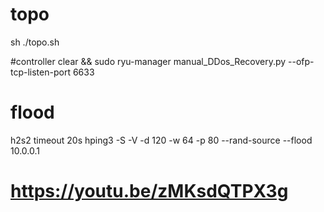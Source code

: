 # topo
sh ./topo.sh


#controller
clear && sudo ryu-manager manual_DDos_Recovery.py   --ofp-tcp-listen-port 6633


# flood
 h2s2 timeout 20s hping3 -S -V -d 120 -w 64 -p 80 --rand-source --flood 10.0.0.1
 
 # https://youtu.be/zMKsdQTPX3g

